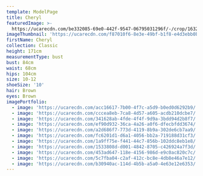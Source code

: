 ```yaml
---
template: ModelPage
title: Cheryl
featuredImage: >-
  https://ucarecdn.com/be332085-69e0-442f-9547-06795031296f/-/crop/1632x1025/0,505/-/preview/
imageThumbnail: 'https://ucarecdn.com/f87010f6-8e3e-49bf-b1f8-e4d3ebb0bd9d/'
firstName: Cheryl
collection: Classic
height: 171cm
measurementType: bust
bust: 84cm
waist: 68cm
hips: 104cm
size: 10-12
shoeSize: '10'
hair: Brown
eyes: Brown
imagePortfolio:
  - image: 'https://ucarecdn.com/acc16617-7b00-4f7c-a5d9-b0ed0d6292b9/'
  - image: 'https://ucarecdn.com/cccea8eb-7ca8-4d57-a605-acdb210dcbe7/'
  - image: 'https://ucarecdn.com/341628ab-4fde-4f4f-9d9a-3bdd94d2b8f7/'
  - image: 'https://ucarecdn.com/ef90d932-36ca-4a26-a0f6-dfecbfdd3674/'
  - image: 'https://ucarecdn.com/a2d686f7-773d-4119-8b9a-302de6cb7aa9/'
  - image: 'https://ucarecdn.com/fc6201d1-d6a1-4056-bb2a-719188d31cf3/'
  - image: 'https://ucarecdn.com/1a9ff75e-f441-44c7-856b-102ddc8eb1e8/'
  - image: 'https://ucarecdn.com/1533808d-d001-4842-8705-c426924a7f3d/'
  - image: 'https://ucarecdn.com/453ad647-118e-4156-986d-e9c0ac820c7c/'
  - image: 'https://ucarecdn.com/5c7fba04-c2af-412c-bc8e-4db8e46a7e12/'
  - image: 'https://ucarecdn.com/b30940ac-114d-4b5b-a5a0-4e63e12e6353/'
---
```


